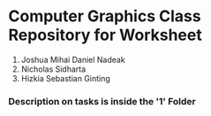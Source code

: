 # Computer Graphics Class Repository for Worksheet

1. Joshua Mihai Daniel Nadeak
2. Nicholas Sidharta
3. Hizkia Sebastian Ginting

### Description on tasks is inside the '1' Folder